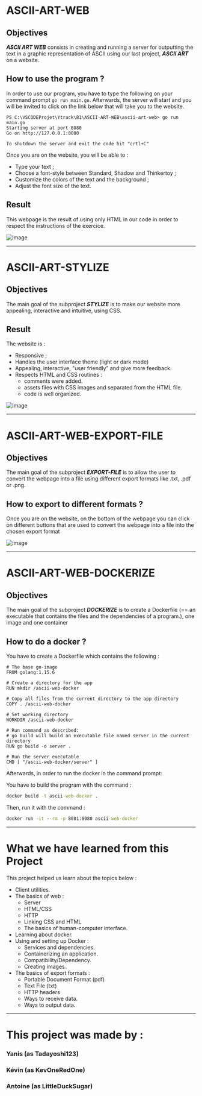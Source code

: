 # ASCII-ART-WEB

## Objectives

_**ASCII ART WEB**_ consists in creating and running a server for outputting the text in a graphic representation of ASCII using our last project, _**ASCII ART**_ on a website.

## How to use the program ?

In order to use our program, you have to type the following on your command prompt `go run main.go`. Afterwards, the server will start and you will be invited to click on the link below that will take you to the website.

```
PS C:\VSCODEProjet\Ytrack\B1\ASCII-ART-WEB\ascii-art-web> go run main.go
Starting server at port 8080
Go on http://127.0.0.1:8080

To shutdown the server and exit the code hit "crtl+C"
```

Once you are on the website, you will be able to :
- Type your text ;
- Choose a font-style between Standard, Shadow and Thinkertoy ;
- Customize the colors of the text and the background ;
- Adjust the font size of the text.

## Result

This webpage is the result of using only HTML in our code in order to respect the instructions of the exercice.

![image](./templates/assets/img/Website_withoutCSS.png)


<hr>


# ASCII-ART-STYLIZE

## Objectives

The main goal of the subproject _**STYLIZE**_ is to make our website more appealing, interactive and intuitive, using CSS.

## Result

The website is :
- Responsive ;
- Handles the user interface theme (light or dark mode)
- Appealing, interactive, "user friendly" and give more feedback.
- Respects HTML and CSS routines :
    - comments were added.
    - assets files with CSS images and separated from the HTML file.
    - code is well organized.

![image](./templates/assets/img/Website_withCSS_Stylise.png)


<hr>


# ASCII-ART-WEB-EXPORT-FILE

## Objectives

The main goal of the subproject _**EXPORT-FILE**_ is to allow the user to convert the webpage into a file using different export formats like .txt, .pdf or .png.

## How to export to different formats ?

Once you are on the website, on the bottom of the webpage you can click on different buttons that are used to convert the webpage into a file into the chosen export format

![image](./templates/assets/img/website_button.png)


<hr>

# ASCII-ART-WEB-DOCKERIZE

## Objectives

The main goal of the subproject _**DOCKERIZE**_ is to create a Dockerfile (== an executable that contains the files and the dependencies of a program.), one image and one container

## How to do a docker ?

You have to create a Dockerfile which contains the following :

```docker
# The base go-image
FROM golang:1.15.6
 
# Create a directory for the app
RUN mkdir /ascii-web-docker
 
# Copy all files from the current directory to the app directory
COPY . /ascii-web-docker
 
# Set working directory
WORKDIR /ascii-web-docker
 
# Run command as described:
# go build will build an executable file named server in the current directory
RUN go build -o server . 
 
# Run the server executable
CMD [ "/ascii-web-docker/server" ]
```


Afterwards, in order to run the docker in the command prompt:

You have to build the program with the command :

```cmd
docker build -t ascii-web-docker .
```

Then, run it with the command :

```cmd
docker run -it --rm -p 8081:8080 ascii-web-docker
```

<hr>

# What we have learned from this Project

This project helped us learn about the topics below : 
- Client utilities.
- The basics of web :
    - Server
    - HTML/CSS
    - HTTP 
    - Linking CSS and HTML
    - The basics of human-computer interface.
- Learning about docker.
- Using and setting up Docker :
    - Services and dependencies.
    - Containerizing an application.
    - Compatibility/Dependency.
    - Creating images.
- The basics of export formats :
    - Portable Document Format (pdf)
    - Text File (txt)
    - HTTP headers
    - Ways to receive data.
    - Ways to output data.

<hr>

# This project was made by :
### Yanis (as Tadayoshi123)
### Kévin (as KevOneRedOne)
### Antoine (as LittleDuckSugar)
